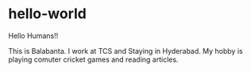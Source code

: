 # hello-world
Hello Humans!!

This is Balabanta. I work at TCS and Staying in Hyderabad.
My hobby is playing comuter cricket games and reading articles.
